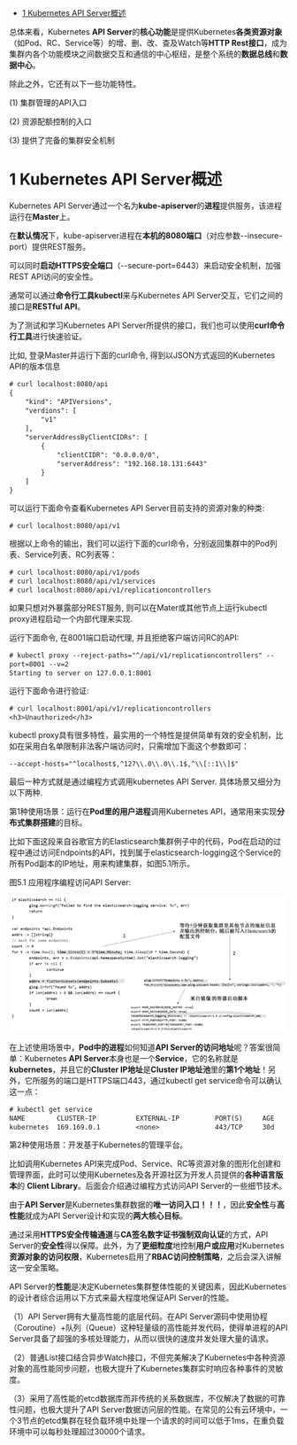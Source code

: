 
<!-- @import "[TOC]" {cmd="toc" depthFrom=1 depthTo=6 orderedList=false} -->

<!-- code_chunk_output -->

- [1 Kubernetes API Server概述](#1-kubernetes-api-server概述)

<!-- /code_chunk_output -->

总体来看，Kubernetes **API Server**的**核心功能**是提供Kubernetes**各类资源对象**（如Pod、RC、Service等）的增、删、改、查及Watch等**HTTP Rest接口**，成为集群内各个功能模块之间数据交互和通信的中心枢纽，是整个系统的**数据总线**和**数据中心**。

除此之外，它还有以下一些功能特性。

(1) 集群管理的API入口

(2) 资源配额控制的入口

(3) 提供了完备的集群安全机制

# 1 Kubernetes API Server概述

Kubernetes API Server通过一个名为**kube\-apiserver**的**进程**提供服务，该进程运行在**Master**上。

在**默认情况**下，kube\-apiserver进程在**本机的8080端口**（对应参数\-\-insecure\-port）提供REST服务。

可以同时**启动HTTPS安全端口**（\-\-secure\-port=6443）来启动安全机制，加强REST API访问的安全性。

通常可以通过**命令行工具kubectl**来与Kubernetes API Server交互，它们之间的接口是**RESTful API**。

为了测试和学习Kubernetes API Server所提供的接口，我们也可以使用**curl命令行工具**进行快速验证。

比如, 登录Master并运行下面的curl命令, 得到以JSON方式返回的Kubernetes API的版本信息

```
# curl localhost:8080/api
{
    "kind": "APIVersions",
    "verdions": [
        "v1"
    ],
    "serverAddressByClientCIDRs": [
        {
            "clientCIDR": "0.0.0.0/0",
            "serverAddress": "192.168.18.131:6443"
        }
    ]
}
```

可以运行下面命令查看Kubernetes API Server目前支持的资源对象的种类:

```
# curl localhost:8080/api/v1
```

根据以上命令的输出，我们可以运行下面的curl命令，分别返回集群中的Pod列表、Service列表、RC列表等：

```
# curl localhost:8080/api/v1/pods
# curl localhost:8080/api/v1/services
# curl localhost:8080/api/v1/replicationcontrollers
```

如果只想对外暴露部分REST服务, 则可以在Mater或其他节点上运行kubectl proxy进程启动一个内部代理来实现.

运行下面命令, 在8001端口启动代理, 并且拒绝客户端访问RC的API:

```
# kubectl proxy --reject-paths="^/api/v1/replicationcontrollers" --port=8001 --v=2
Starting to server on 127.0.0.1:8001
```

运行下面命令进行验证:

```
# curl localhost:8001/api/v1/replicationcontrollers
<h3>Unauthorized</h3>
```

kubectl proxy具有很多特性，最实用的一个特性是提供简单有效的安全机制，比如在采用白名单限制非法客户端访问时，只需增加下面这个参数即可：

```
--accept-hosts="^localhost$,^127\\.0\\.0\\.1$,^\\[::1\\]$"
```

最后一种方式就是通过编程方式调用kubernetes API Server. 具体场景又细分为以下两种.

第1种使用场景：运行在**Pod里的用户进程**调用Kubernetes API，通常用来实现**分布式集群搭建**的目标。

比如下面这段来自谷歌官方的Elasticsearch集群例子中的代码，Pod在启动的过程中通过访问Endpoints的API，找到属于elasticsearch\-logging这个Service的所有Pod副本的IP地址，用来构建集群，如图5.1所示。

图5.1 应用程序编程访问API Server:

![2019-08-23-14-16-51.png](./images/2019-08-23-14-16-51.png)

在上述使用场景中，**Pod中的进程**如何知道**API Server的访问地址**呢？答案很简单：Kubernetes **API Server**本身也是一个**Service**，它的名称就是**kubernetes**，并且它的**Cluster IP地址**是**Cluster IP地址池**里的**第1个地址**！另外，它所服务的端口是HTTPS端口443，通过kubectl get service命令可以确认这一点：

```
# kubectl get service
NAME        CLUSTER-IP          EXTERNAL-IP         PORT(S)     AGE
kubernetes  169.169.0.1         <none>              443/TCP     30d
```

第2种使用场景：开发基于Kubernetes的管理平台。

比如调用Kubernetes API来完成Pod、Service、RC等资源对象的图形化创建和管理界面，此时可以使用Kubernetes及各开源社区为开发人员提供的**各种语言版本**的 **Client Library**。后面会介绍通过编程方式访问API Server的一些细节技术。

由于**API Server**是Kubernetes集群数据的**唯一访问入口！！！**，因此**安全性**与**高性能**就成为API Server设计和实现的**两大核心目标**。

通过采用**HTTPS安全传输通道**与**CA签名数字证书强制双向认证**的方式，API Server的**安全性**得以保障。此外，为了**更细粒度**地控制**用户或应用**对Kubernetes**资源对象的访问权限**，Kubernetes启用了**RBAC访问控制策略**，之后会深入讲解这一安全策略。

API Server的**性能**是决定Kubernetes集群整体性能的关键因素，因此Kubernetes的设计者综合运用以下方式来最大程度地保证API Server的性能。

（1）API Server拥有大量高性能的底层代码。在API Server源码中使用协程（Coroutine）+队列（Queue）这种轻量级的高性能并发代码，使得单进程的API Server具备了超强的多核处理能力，从而以很快的速度并发处理大量的请求。

（2）普通List接口结合异步Watch接口，不但完美解决了Kubernetes中各种资源对象的高性能同步问题，也极大提升了Kubernetes集群实时响应各种事件的灵敏度。

（3）采用了高性能的etcd数据库而非传统的关系数据库，不仅解决了数据的可靠性问题，也极大提升了API Server数据访问层的性能。在常见的公有云环境中，一个3节点的etcd集群在轻负载环境中处理一个请求的时间可以低于1ms，在重负载环境中可以每秒处理超过30000个请求。


